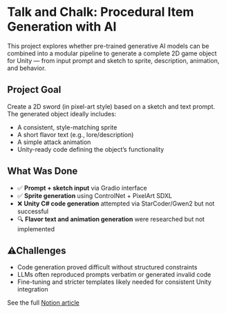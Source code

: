 
# Talk and Chalk: Procedural Item Generation with AI

This project explores whether pre-trained generative AI models can be combined into a modular pipeline to generate a complete 2D game object for Unity — from input prompt and sketch to sprite, description, animation, and behavior.

## Project Goal

Create a 2D sword (in pixel-art style) based on a sketch and text prompt. The generated object ideally includes:

- A consistent, style-matching sprite
- A short flavor text (e.g., lore/description)
- A simple attack animation
- Unity-ready code defining the object’s functionality

## What Was Done

- ✅ **Prompt + sketch input** via Gradio interface
- ✅ **Sprite generation** using ControlNet + PixelArt SDXL
- ❌ **Unity C# code generation** attempted via StarCoder/Gwen2 but not successful
- 🔍 **Flavor text and animation generation** were researched but not implemented

## ⚠Challenges

- Code generation proved difficult without structured constraints
- LLMs often reproduced prompts verbatim or generated invalid code
- Fine-tuning and stricter templates likely needed for consistent Unity integration


See the full [Notion article](https://woozy-caraway-36e.notion.site/Talk-and-Chalk-Item-Generation-Capita-Selecta-1b6bc1a1c780803d9444f4b292accc52?pvs=74) 

